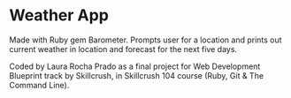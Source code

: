 # Weather App 

Made with Ruby gem Barometer. Prompts user for a location and prints out current weather in location and forecast for the next five days.

Coded by Laura Rocha Prado as a final project for Web Development Blueprint track by Skillcrush, in Skillcrush 104 course (Ruby, Git & The Command Line).


